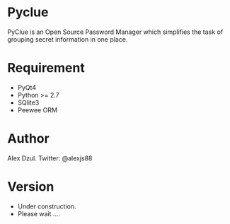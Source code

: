 Pyclue
======

PyClue is an Open Source Password Manager which simplifies the task of grouping secret information in one place.

Requirement
===========

* PyQt4
* Python >= 2.7
* SQlite3
* Peewee ORM

Author
======

Alex Dzul.
Twitter: @alexjs88

Version
=======
- Under construction.
- Please wait ....
